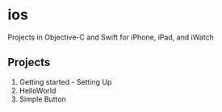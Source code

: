# ios
Projects in Objective-C and Swift for iPhone, iPad, and iWatch
## Projects
1. Getting started - Setting Up
2. HelloWorld
3. Simple Button
















